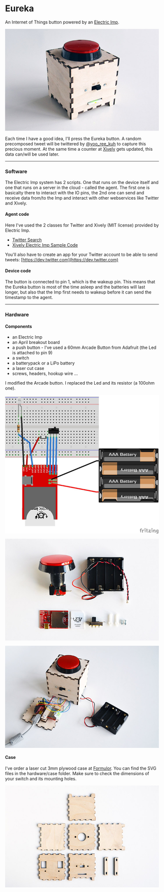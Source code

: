 # Eureka 
An Internet of Things button powered by an [Electric Imp](http://www.electricimp.com "Electric Imp").

![the Eureka button](/docs/images/eureka_04.jpg?raw=true)

Each time I have a good idea, I'll press the Eureka button. A random precomposed tweet will be twittered by [@yoo_ree_kuh](http://www.twitter.com/yoo_ree_kuh) to capture this precious moment. At the same time a counter at [Xively](http://www.xively.com) gets updated, this data can/will be used later.

---

### Software
The Electric Imp system has 2 scripts. One that runs on the device itself and one that runs on a server in the cloud - called the agent. The first one is basicalty there to interact with the IO pins, the 2nd one can send and receive data from/to the Imp and interact with other webservices like Twitter and Xively.

#### Agent code
Here I've used the 2 classes for Twitter and Xively (MIT license) provided by Electric Imp.
- [Twitter Search](https://github.com/electricimp/reference/tree/master/webservices/twitter)
- [Xively Electric Imp Sample Code](https://github.com/electricimp/reference/tree/master/webservices/xively)

You'll also have to create an app for your Twitter account to be able to send tweets: [https://dev.twitter.com](https://dev.twitter.com)

#### Device code
The button is connected to pin 1, which is the wakeup pin. This means that the Eureka button is most of the time asleep and the batteries will last longer, but also that the Imp first needs to wakeup before it can send the timestamp to the agent.

---

### Hardware

#### Components
- an Electric Imp
- an April breakout board
- a push button - I've used a 60mm Arcade Button from Adafruit (the Led is attached to pin 9)
- a switch
- a batterypack or a LiPo battery
- a laser cut case
- screws, headers, hookup wire ...

I modified the Arcade button. I replaced the Led and its resistor (a 100ohm one).

![Fritzing](/hardware/fritzing/eureka.jpg?raw=true)

![the main parts](/docs/images/eureka_02.jpg?raw=true)

![almost assembled](/docs/images/eureka_03.jpg?raw=true)

#### Case
I've order a laser cut 3mm plywood case at [Formulor](http://www.formulor.de). You can find the SVG files in the hardware/case folder. Make sure to check the dimensions of your switch and its mounting holes.

![the laser cut parts](/docs/images/eureka_01.jpg?raw=true)

